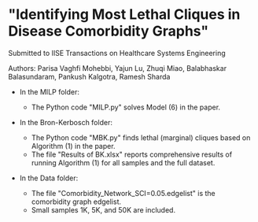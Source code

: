 # "Identifying Most Lethal Cliques in Disease Comorbidity Graphs"

Submitted to IISE Transactions on Healthcare Systems Engineering

Authors: Parisa Vaghfi Mohebbi, Yajun Lu, Zhuqi Miao, Balabhaskar Balasundaram, Pankush Kalgotra, Ramesh Sharda
     
* In the MILP folder:
  
  - The Python code "MILP.py" solves Model (6) in the paper.
 
* In the Bron-Kerbosch folder:

   - The Python code "MBK.py" finds lethal (marginal) cliques based on Algorithm (1) in the paper.
   - The file "Results of BK.xlsx" reports comprehensive results of running Algorithm (1) for all samples and the full dataset.
 
* In the Data folder:
  
  - The file "Comorbidity_Network_SCI=0.05.edgelist" is the comorbidity graph edgelist.
  - Small samples 1K, 5K, and 50K are included.

